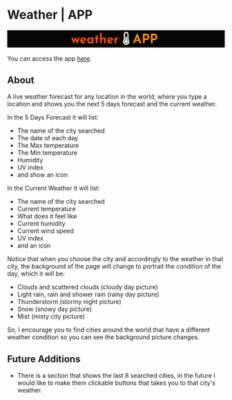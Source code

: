 # **Weather | APP**


[<img src="https://github.com/vjeuel/weather_app/blob/master/images/Screen%20Shot%202020-05-09%20at%2011.26.00%20PM.png">](https://https://vjeuel.github.io/weather_app)

You can access the app [here](https://vjeuel.github.io/weather_app).

## **About**
A live weather forecast for any location in the world, where you type a location and shows you the next 5 days forecast and the current weather.

In the 5 Days Forecast it will list:
- The name of the city searched
- The date of each day
- The Max temperature
- The Min temperature
- Humidity
- UV index
- and show an icon

In the Current Weather it will list:
- The name of the city searched
- Current temperature
- What does it feel like
- Current humidity
- Current wind speed
- UV index
- and an icon

Notice that when you choose the city and accordingly to the weather in that city, the background of the page will change to portrait the condition of the day, which it will be:
- Clouds and scattered clouds (cloudy day picture)
- Light rain, rain and shower rain (rainy day picture)
- Thunderstorm (stormy night picture)
- Snow (snowy day picture)
- Mist (misty city picture)

So, I encourage you to find cities around the world that have a different weather condition so you can see the background picture changes.


## **Future Additions**
- There is a section that shows the last 8 searched cities, in the future I would like to make them clickable buttons that takes you to that city's weather.